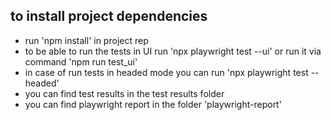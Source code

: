 ## to install project dependencies 
- run 'npm install' in project rep
- to be able to run the tests in UI run 'npx playwright test --ui' or run it via command 'npm run test_ui'
- in case of run tests in headed mode you can run 'npx playwright test --headed'
- you can find test results in the test results folder
- you can find playwright report in the folder 'playwright-report'